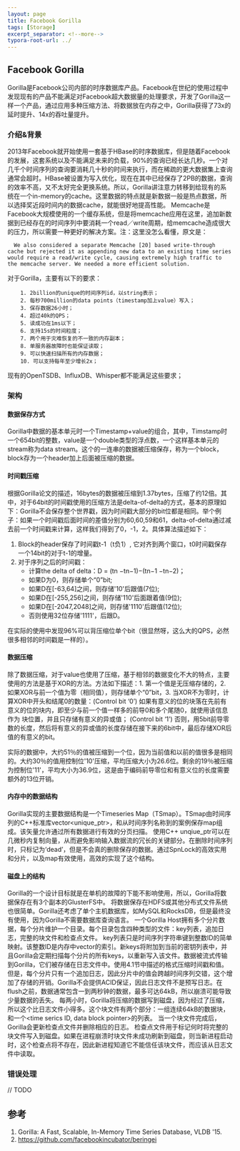 ```yaml
---
layout: page
title: Facebook Gorilla
tags: [Storage]
excerpt_separator: <!--more-->
typora-root-url: ../
---
```


## Facebook Gorilla

  Gorilla是Facebook公司内部的时序数据库产品。Facebook在世纪的使用过程中发现现有的产品不能满足对Facebook超大数据量的处理要求，开发了Gorilla这一样一个产品，通过应用多种压缩方法、将数据放在内存之中，Gorilla获得了73x的延时提升、14x的吞吐量提升。

### 介绍&背景

   2013年Facebook就开始使用一套基于HBase的时序数据库，但是随着Facebook的发展，这套系统以及不能满足未来的负载，90%的查询已经长达几秒。一个对几千个时间序列的查询要消耗几十秒的时间来执行，而在稀疏的更大数据集上查询通常会超时。HBase被设置为写入优化，现在在其中已经保存了2PB的数据，查询的效率不高，又不太好完全更换系统。所以，Gorilla讲注意力转移到给现有的系统在一个in-memory的cache。这里数据的特点就是新数据一般是热点数据，所以选择奖近段时间内的数据cache，就能很好地提高性能。
   Memcache是Facebook大规模使用的一个缓存系统，但是将memcache应用在这里，追加新数据到已经存在的时间序列中要消耗一个read／write周期，给memcache造成很大的压力，所以需要一种更好的解决方案。注：这里没怎么看懂，原文是：

```
  We also considered a separate Memcache [20] based write-through cache but rejected it as appending new data to an existing time series would require a read/write cycle, causing extremely high traffic to the memcache server. We needed a more efficient solution. 
```

对于Gorilla，主要有以下的要求：

```
    1. 2billion的unique的时间序列id，以string表示；
    2. 每秒700million的data points（timestamp加上value）写入；
    3. 保存数据26小时；
    4. 超过40k的QPS；
    5. 读成功在1ms以下；
    6. 支持15s的时间粒度；
    7. 两个用于灾难恢复的不一致的内存副本；
    8. 单服务器故障时也能保证读取；
    9. 可以快速扫描所有的内存数据；
    10. 可以支持每年至少增长2x；
```

现有的OpenTSDB、InfluxDB、Whisper都不能满足这些要求；

### 架构

#### 数据保存方式

  Gorilla中数据的基本单元时一个Timestamp+value的组合，其中，Timstamp时一个654bit的整数，value是一个double类型的浮点数，一个这样基本单元的stream称为data stream。这个的一连串的数据被压缩保存，称为一个block，block存为一个header加上后面被压缩的数据。

#### 时间戳压缩

  根据Gorilla论文的描述，16bytes的数据被压缩到1.37bytes，压缩了约12倍。其中，对于64bit的时间戳使用的压缩方法是delta-of-delta的方式，基本的原理如下：Gorilla不会保存整个世界戳，因为时间戳大部分的bit位都是相同。举个例子：如果一个时间戳后面时间的差值分别为60,60,59和61，delta-of-delta通过减去前一个时间戳来计算，这样我们得到了0，-1，2。具体算法描述如下：

1. Block的header保存了时间戳t-1（t负1）, 它对齐到两个窗口，t0时间戳保存一个14bit的对于t-1的增量。
2. 对于序列之后的时间戳：
   * 计算the delta of delta：D = (tn −tn−1)−(tn−1 −tn−2)；
   * 如果D为0，则存储单个“0”bit;
   * 如果D在[-63,64]之间，则存储'10'后跟值(7位);
   * 如果D在[-255,256]之间，则存储'110'后面跟着值(9位);
   * 如果D在[-2047,2048]之间，则存储'1110'后跟值(12位);
   * 否则使用32位存储'1111'，后跟D。

在实际的使用中发现96%可以背压缩位单个bit（很显然呀，这么大的QPS，必然很多相邻的时间戳是一样的）。  

#### 数据压缩

 除了数据压缩，对于value也使用了压缩，基于相邻的数据变化不大的特点，主要使用的方法是基于XOR的方法。方法如下描述：1. 第一个值是无压缩存储的，2. 如果XOR与前一个值为零（相同值），则存储单个“0”bit，3. 当XOR不为零时，计算XOR中开头和结尾0的数量：(Control bit ‘0’) 如果有意义的位的块落在先前有意义的位的块内，即至少与前一个值一样多的前导0和多个尾随0，就使用该信息作为  块位置，并且只存储有意义的异或值； (Control bit ‘1’) 否则，用5bit前导零数的长度，然后将有意义的异或值的长度存储在接下来的6bit中，最后存储XOR后值的有意义的bit。

  实际的数据中，大约51％的值被压缩到一个位，因为当前值和以前的值很多是相同的。大约30％的值用控制位'10'压缩，平均压缩大小为26.6位。剩余的19％被压缩为控制位'11'，平均大小为36.9位，这是由于编码前导零位和有意义位的长度需要额外的13位开销。

#### 内存中的数据结构

  Gorilla实现的主要数据结构是一个Timeseries Map（TSmap）。TSmap由时间序列的C++标准库vector<unique_ptr<TSmap>>，和从时间序列名称到的案例保存map组成。该矢量允许通过所有数据进行有效的分页扫描。 使用C++ unqiue_ptr<TSmap>可以在几微秒内复制向量，从而避免影响输入数据流的冗长的关键部分。在删除时间序列时，只标记为‘dead’，但是不会真的删除保存的数据。通过SpnLock的高效实用和分片，以及map有效使用，高效的实现了这个结构。

#### 磁盘上的结构

  Gorilla的一个设计目标就是在单机的故障的下能不影响使用，所以，Gorilla将数据保存在有3个副本的GlusterFS中。 将数据保存在HDFS或其他分布式文件系统也很简单。Gorilla还考虑了单个主机数据库，如MySQL和RocksDB，但是最终没有使用，因为Gorilla不需要数据库查询语言。 一个Gorilla Host拥有多个分片数据，每个分片维护一个目录。每个目录包含四种类型的文件：key列表，追加日志，完整的块文件和检查点文件。
   key列表只是时间序列字符串键到整数ID的简单映射。该整数ID是内存中vector的索引。新keys将附加到当前的密钥列表中，并且Gorilla会定期扫描每个分片的所有keys，以重新写入该文件。数据被流式传输到Gorilla，它们被存储在日志文件中。使用4.1节中描述的格式压缩时间戳和值。但是，每个分片只有一个追加日志，因此分片中的值会跨越时间序列交错，这个增加了存储的开销。Gorilla不会提供ACID保证，因此日志文件不是预写日志。在flush之前，数据通常包含一到两秒钟的数据，最多可达64kB，所以崩溃可能导致少量数据的丢失。
   每两小时，Gorilla将压缩的数据写到磁盘，因为经过了压缩，所以这个比日志文件小得多。这个块文件有两个部分：一组连续64kB的数据块，和一个<time serics ID, data block pointer>的列表。 当一个块文件完成后，Gorilla会更新检查点文件并删除相应的日志。 检查点文件用于标记何时将完整的块文件写入到磁盘。如果在进程崩溃时块文件未成功刷新到磁盘，则当新进程启动时，这个检查点将不存在，因此新进程知道它不能信任该块文件，而应该从日志文件中读取。

### 错误处理

// TODO

## 参考
1. Gorilla: A Fast, Scalable, In-Memory Time Series Database, VLDB '15.
2. https://github.com/facebookincubator/beringei


